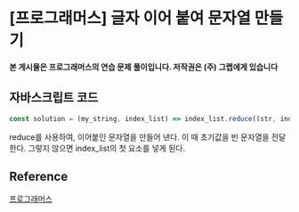 

# [프로그래머스] 글자 이어 붙여 문자열 만들기

**본 게시물은 프로그래머스의 연습 문제 풀이입니다. 저작권은 (주) 그랩에게 있습니다**

## 자바스크립트 코드

```JavaScript
const solution = (my_string, index_list) => index_list.reduce((str, index) => `${str}${my_string[index]}`, '');
```

reduce를 사용하여, 이어붙인 문자열을 만들어 낸다. 이 때 초기값을 빈 문자열을 전달한다. 그렇지 않으면 index_list의 첫 요소를 넣게 된다.



## Reference

[프로그래머스](https://programmers.co.kr)

